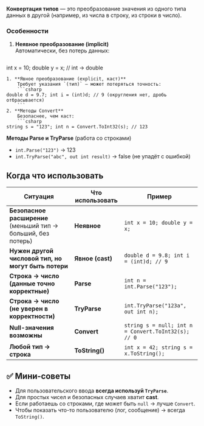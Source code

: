 **Конвертация типов** — это преобразование значения из одного типа данных в другой (например, из числа в строку, из строки в число).

### Особенности

1. **Неявное преобразование (implicit)**  
    Автоматически, без потерь данных:
    ```csharp
int x = 10; double y = x; // int → double 
```
1. **Явное преобразование (explicit, каст)**  
    Требует указания `(тип)` — может потеряться точность:
    ```csharp
double d = 9.7; int i = (int)d; // 9 (округления нет, дробь отбрасывается)
    ```
2. **Методы Convert**  
    Безопаснее, чем каст:
    ```csharp
string s = "123"; int n = Convert.ToInt32(s); // 123
```

**Методы Parse и TryParse** (работа со строками)
- `int.Parse("123")` → 123
- `int.TryParse("abc", out int result)` → false (не упадёт с ошибкой)

## Когда что использовать

| Ситуация                                                      | Что использовать | Пример                                              |
| ------------------------------------------------------------- | ---------------- | --------------------------------------------------- |
| **Безопасное расширение** (меньший тип → больший, без потерь) | **Неявное**      | `int x = 10; double y = x;`                         |
| **Нужен другой числовой тип, но могут быть потери**           | **Явное (cast)** | `double d = 9.8; int i = (int)d; // 9`              |
| **Строка → число (данные точно корректные)**                  | **Parse**        | `int n = int.Parse("123");`                         |
| **Строка → число (не уверен в корректности)**                 | **TryParse**     | `int.TryParse("123a", out int n);`                  |
| **Null-значения возможны**                                    | **Convert**      | `string s = null; int n = Convert.ToInt32(s); // 0` |
| **Любой тип → строка**                                        | **ToString()**   | `int x = 42; string s = x.ToString();`              |
## ✅ Мини-советы

- Для пользовательского ввода **всегда используй `TryParse`**.
- Для простых чисел и безопасных случаев хватит **cast**.
- Если работаешь со строками, где может быть `null` → лучше `Convert`.
- Чтобы показать что-то пользователю (лог, сообщение) → всегда `ToString()`.